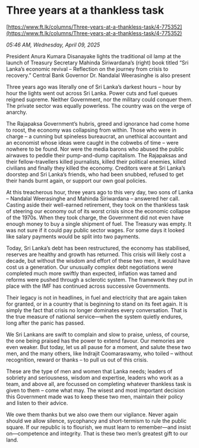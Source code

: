 # Three years at a thankless task

[https://www.ft.lk/columns/Three-years-at-a-thankless-task/4-775352](https://www.ft.lk/columns/Three-years-at-a-thankless-task/4-775352)

*05:46 AM, Wednesday, April 09, 2025*

President Anura Kumara Disanayake lights the traditional oil lamp at the launch of Treasury Secretary Mahinda Siriwardana’s (right) book titled “Sri Lanka’s economic revival – Reflection on the journey from crisis to recovery.” Central Bank Governor Dr. Nandalal Weerasinghe is also present

Three years ago was literally one of Sri Lanka’s darkest hours – hour by hour the lights went out across Sri Lanka. Power cuts and fuel queues reigned supreme. Neither Government, nor the military could conquer them. The private sector was equally powerless. The country was on the verge of anarchy.

The Rajapaksa Government’s hubris, greed and ignorance had come home to roost, the economy was collapsing from within. Those who were in charge – a cunning but spineless bureaucrat, an unethical accountant and an economist whose ideas were caught in the cobwebs of time – were nowhere to be found. Nor were the media barons who abused the public airwaves to peddle their pump-and-dump capitalism. The Rajapaksas and their fellow-travellers killed journalists, killed their political enemies, killed civilians and finally they killed the economy. Creditors were at Sri Lanka’s doorstep and Sri Lanka’s friends, who had been snubbed, refused to get their hands burnt again, or support our own goal policies.

At this treacherous hour, three years ago to this very day, two sons of Lanka – Nandalal Weerasinghe and Mahinda Siriwardana – answered her call. Casting aside their well-earned retirement, they took on the thankless task of steering our economy out of its worst crisis since the economic collapse of the 1970s. When they took charge, the Government did not even have enough money to buy a single shipment of fuel. The Treasury was empty. It was not sure if it could pay public sector wages. For some days it looked like salary payments would be split into two payments.

Today, Sri Lanka’s debt has been restructured, the economy has stabilised, reserves are healthy and growth has returned. This crisis will likely cost a decade, but without the wisdom and effort of these two men, it would have cost us a generation. Our unusually complex debt negotiations were completed much more swiftly than expected, inflation was tamed and reforms were pushed through a sclerotic system. The framework they put in place with the IMF has continued across successive Governments.

Their legacy is not in headlines, in fuel and electricity that are again taken for granted, or in a country that is beginning to stand on its feet again. It is simply the fact that crisis no longer dominates every conversation. That is the true measure of national service—when the system quietly endures, long after the panic has passed.

We Sri Lankans are swift to complain and slow to praise, unless, of course, the one being praised has the power to extend favour. Our memories are even weaker. But today, let us all pause for a moment, and salute these two men, and the many others, like Indrajit Coomaraswamy, who toiled – without recognition, reward or thanks – to pull us out of this crisis.

These are the type of men and women that Lanka needs; leaders of sobriety and seriousness, wisdom and expertise, leaders who work as a team, and above all, are focussed on completing whatever thankless task is given to them – come what may. The wisest and most important decision this Government made was to keep these two men, maintain their policy and listen to their advice.

We owe them thanks but we also owe them our vigilance. Never again should we allow silence, sycophancy and short-termism to rule the public square. If our republic is to flourish, we must learn to remember—and insist on—competence and integrity. That is these two men’s greatest gift to our land.

